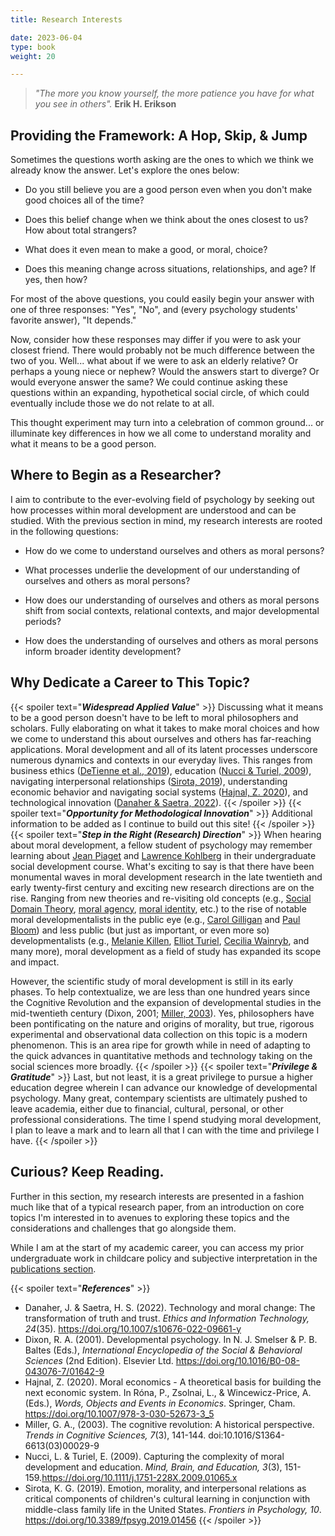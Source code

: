 ```yaml
---
title: Research Interests

date: 2023-06-04
type: book
weight: 20

---
```



> *"The more you know yourself, the more patience you have for what you see in others".*  **Erik H. Erikson**


## Providing the Framework: A Hop, Skip, & Jump
Sometimes the questions worth asking are the ones to which we think we already know the answer. Let's explore the ones below:

* Do you still believe you are a good person even when you don't make good choices all of the time? 

* Does this belief change when we think about the ones closest to us? How about total strangers?

* What does it even mean to make a good, or moral, choice?

* Does this meaning change across situations, relationships, and age? If yes, then how?

For most of the above questions, you could easily begin your answer with one of three responses: "Yes", "No", and (every psychology students' favorite answer), "It depends." 

Now, consider how these responses may differ if you were to ask your closest friend. There would probably not be much difference between the two of you. Well... what about if we were to ask an elderly relative? Or perhaps a young niece or nephew? Would the answers start to diverge? Or would everyone answer the same? We could continue asking these questions within an expanding, hypothetical social circle, of which could eventually include those we do not relate to at all.

This thought experiment may turn into a celebration of common ground... or illuminate key differences in how we all come to understand morality and what it means to be a good person.


## Where to Begin as a Researcher?
I aim to contribute to the ever-evolving field of psychology by seeking out how processes within moral development are understood and can be studied. With the previous section in mind, my research interests are rooted in the following questions:

- How do we come to understand ourselves and others as moral persons?

- What processes underlie the development of our understanding of ourselves and others as moral persons?

- How does our understanding of ourselves and others as moral persons shift from social contexts, relational contexts, and major developmental periods?

- How does the understanding of ourselves and others as moral persons inform broader identity development?


## Why Dedicate a Career to This Topic?

{{< spoiler text="***Widespread Applied Value***" >}}
Discussing what it means to be a good person doesn't have to be left to moral philosophers and scholars. Fully elaborating on what it takes to make moral choices and how we come to understand this about ourselves and others has far-reaching applications. Moral development and all of its latent processes underscore numerous dynamics and contexts in our everyday lives. This ranges from business ethics ([DeTienne et al., 2019](https://link.springer.com/article/10.1007/s10551-019-04351-0)), education ([Nucci & Turiel, 2009](https://onlinelibrary.wiley.com/doi/full/10.1111/j.1751-228X.2009.01065.x?casa_token=HuMRVrhtvnwAAAAA%3AvpXl6tyweOUpyr--TcCab6tuatYLWghnVscYzJvVe5CRKKcgs7Br5prMxVQrXFE6Gaph2OMHWVo-)), navigating interpersonal relationships ([Sirota, 2019](https://www.ncbi.nlm.nih.gov/pmc/articles/PMC6606994/)), understanding economic behavior and navigating social systems ([Hajnal, Z. 2020](https://link.springer.com/chapter/10.1007/978-3-030-52673-3_5)), and technological innovation ([Danaher & Saetra, 2022](https://link.springer.com/article/10.1007/s10676-022-09661-y)). 
{{< /spoiler >}}
{{< spoiler text="***Opportunity for Methodological Innovation***" >}}
Additional information to be added as I continue to build out this site! 
{{< /spoiler >}}
{{< spoiler text="***Step in the Right (Research) Direction***" >}}
When hearing about moral development, a fellow student of psychology may remember learning about [Jean Piaget](https://www.simplypsychology.org/piaget-moral.html) and [Lawrence Kohlberg](https://www.simplypsychology.org/kohlberg.html) in their undergraduate social development course. What's exciting to say is that there have been monumental waves in moral development research in the late twentieth and early twenty-first century and exciting new research directions are on the rise. Ranging from new theories and re-visiting old concepts (e.g., [Social Domain Theory](https://www.socialdomaintheory.com/), [moral agency](https://ethicsunwrapped.utexas.edu/glossary/moral-agent), [moral identity](https://psycnet.apa.org/record/2011-21882-019), etc.) to the rise of notable moral developmentalists in the public eye (e.g., [Carol Gilligan](https://www.verywellmind.com/the-carol-gilligan-theory-and-a-woman-s-sense-of-self-5198408) and [Paul Bloom](https://paulbloom.net/)) and less public (but just as important, or even more so) developmentalists (e.g., [Melanie Killen](https://nacs.umd.edu/facultyprofile/killen/melanie), [Elliot Turiel](https://bse.berkeley.edu/elliot-turiel), [Cecilia Wainryb](https://psych.utah.edu/people/faculty/wainryb-cecilia.php), and many more), moral development as a field of study has expanded its scope and impact. 

However, the scientific study of moral development is still in its early phases. To help contextualize, we are less than one hundred years since the Cognitive Revolution and the expansion of developmental studies in the mid-twentieth century (Dixon, 2001; [Miller, 2003](https://www.cs.princeton.edu/~rit/geo/Miller.pdf)). Yes, philosophers have been pontificating on the nature and origins of morality, but true, rigorous experimental and observational data collection on this topic is a modern phenomenon. This is an area ripe for growth while in need of adapting to the quick advances in quantitative methods and technology taking on the social sciences more broadly.
{{< /spoiler >}}
{{< spoiler text="***Privilege & Gratitude***" >}}
Last, but not least, it is a great privilege to pursue a higher education degree wherein I can advance our knowledge of developmental psychology. Many great, contempary scientists are ultimately pushed to leave academia, either due to financial, cultural, personal, or other professional considerations. The time I spend studying moral development, I plan to leave a mark and to learn all that I can with the time and privilege I have. 
{{< /spoiler >}}

## Curious? Keep Reading.

Further in this section, my research interests are presented in a fashion much like that of a typical research paper, from an introduction on core topics I'm interested in to avenues to exploring these topics and the considerations and challenges that go alongside them.

While I am at the start of my academic career, you can access my prior undergraduate work in childcare policy and subjective interpretation in the [publications section](/publications/).


{{< spoiler text="***References***" >}}
- Danaher, J. & Saetra, H. S. (2022). Technology and moral change: The transformation of truth and trust. *Ethics and Information Technology, 24*(35). https://doi.org/10.1007/s10676-022-09661-y
- Dixon, R. A. (2001). Developmental psychology. In N. J. Smelser & P. B. Baltes (Eds.), *International Encyclopedia of the Social & Behavioral Sciences* (2nd Edition). Elsevier Ltd. https://doi.org/10.1016/B0-08-043076-7/01642-9
- Hajnal, Z. (2020). Moral economics - A theoretical basis for building the next economic system. In Róna, P., Zsolnai, L., & Wincewicz-Price, A. (Eds.), *Words, Objects and Events in Economics*. Springer, Cham. https://doi.org/10.1007/978-3-030-52673-3_5
- Miller, G. A., (2003). The cognitive revolution: A historical perspective. *Trends in Cognitive Sciences, 7*(3), 141-144. doi:10.1016/S1364-6613(03)00029-9
- Nucci, L. & Turiel, E. (2009). Capturing the complexity of moral development and education. *Mind, Brain, and Education, 3*(3), 151-159.https://doi.org/10.1111/j.1751-228X.2009.01065.x
- Sirota, K. G. (2019). Emotion, morality, and interpersonal relations as critical components of children's cultural learning in conjunction with middle-class family life in the United States. *Frontiers in Psychology, 10*. https://doi.org/10.3389/fpsyg.2019.01456
{{< /spoiler >}}